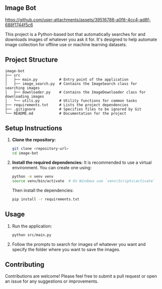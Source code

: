 ## Image Bot



https://github.com/user-attachments/assets/39516788-a0f8-4cc4-ad8f-688f1744f5c6


This project is a Python-based bot that automatically searches for and downloads images of whatever you ask it for. It's designed to help automate image collection for offline use or machine learning datasets.

## Project Structure

```
image-bot
├── src
│   ├── main.py          # Entry point of the application
│   ├── image_search.py  # Contains the ImageSearch class for searching images
│   ├── downloader.py    # Contains the ImageDownloader class for downloading images
│   └── utils.py         # Utility functions for common tasks
├── requirements.txt     # Lists the project dependencies
├── .gitignore           # Specifies files to be ignored by Git
└── README.md            # Documentation for the project
```

## Setup Instructions

1. **Clone the repository:**
   ```bash
   git clone <repository-url>
   cd image-bot
   ```

2. **Install the required dependencies:**
   It is recommended to use a virtual environment. You can create one using:
   ```bash
   python -m venv venv
   source venv/bin/activate  # On Windows use `venv\Scripts\activate`
   ```
   Then install the dependencies:
   ```bash
   pip install -r requirements.txt
   ```

## Usage

1. Run the application:
   ```bash
   python src/main.py
   ```

2. Follow the prompts to search for images of whatever you want and specify the folder where you want to save the images.

## Contributing

Contributions are welcome! Please feel free to submit a pull request or open an issue for any suggestions or improvements.
